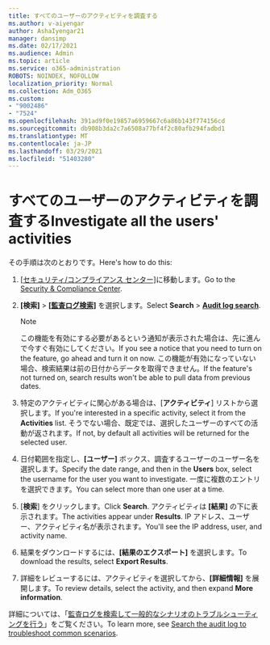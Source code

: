 ```yaml
---
title: すべてのユーザーのアクティビティを調査する
ms.author: v-aiyengar
author: AshaIyengar21
manager: dansimp
ms.date: 02/17/2021
ms.audience: Admin
ms.topic: article
ms.service: o365-administration
ROBOTS: NOINDEX, NOFOLLOW
localization_priority: Normal
ms.collection: Adm_O365
ms.custom:
- "9002486"
- "7524"
ms.openlocfilehash: 391ad9f0e19857a6959667c6a86b143f774156cd
ms.sourcegitcommit: db908b3da2c7a6508a77bf4f2c80afb294fadbd1
ms.translationtype: MT
ms.contentlocale: ja-JP
ms.lasthandoff: 03/29/2021
ms.locfileid: "51403280"
---
```

# <a name="investigate-all-the-users-activities"></a><span data-ttu-id="49b4e-102">すべてのユーザーのアクティビティを調査する</span><span class="sxs-lookup"><span data-stu-id="49b4e-102">Investigate all the users' activities</span></span>

<span data-ttu-id="49b4e-103">その手順は次のとおりです。</span><span class="sxs-lookup"><span data-stu-id="49b4e-103">Here's how to do this:</span></span>

1. <span data-ttu-id="49b4e-104">[[セキュリティ/コンプライアンス センター]](https://go.microsoft.com/fwlink/p/?linkid=2077143)に移動します。</span><span class="sxs-lookup"><span data-stu-id="49b4e-104">Go to the [Security & Compliance Center](https://go.microsoft.com/fwlink/p/?linkid=2077143).</span></span>
1. <span data-ttu-id="49b4e-105">**[検索]** > **[ [監査ログ検索]](https://go.microsoft.com/fwlink/?linkid=2103759)** を選択します。</span><span class="sxs-lookup"><span data-stu-id="49b4e-105">Select **Search** > **[Audit log search](https://go.microsoft.com/fwlink/?linkid=2103759)**.</span></span>
    > [!NOTE]
    > <span data-ttu-id="49b4e-106">この機能を有効にする必要があるという通知が表示された場合は、先に進んで今すぐ有効にしてください。</span><span class="sxs-lookup"><span data-stu-id="49b4e-106">If you see a notice that you need to turn on the feature, go ahead and turn it on now.</span></span> <span data-ttu-id="49b4e-107">この機能が有効になっていない場合、検索結果は前の日付からデータを取得できません。</span><span class="sxs-lookup"><span data-stu-id="49b4e-107">If the feature's not turned on, search results won't be able to pull data from previous dates.</span></span>

1. <span data-ttu-id="49b4e-108">特定のアクティビティに関心がある場合は、[**アクティビティ**] リストから選択します。</span><span class="sxs-lookup"><span data-stu-id="49b4e-108">If you're interested in a specific activity, select it from the **Activities** list.</span></span> <span data-ttu-id="49b4e-109">そうでない場合、既定では、選択したユーザーのすべての活動が返されます。</span><span class="sxs-lookup"><span data-stu-id="49b4e-109">If not, by default all activities will be returned for the selected user.</span></span>
1. <span data-ttu-id="49b4e-110">日付範囲を指定し、**[ユーザー]** ボックス、調査するユーザーのユーザー名を選択します。</span><span class="sxs-lookup"><span data-stu-id="49b4e-110">Specify the date range, and then in the **Users** box, select the username for the user you want to investigate.</span></span> <span data-ttu-id="49b4e-111">一度に複数のエントリを選択できます。</span><span class="sxs-lookup"><span data-stu-id="49b4e-111">You can select more than one user at a time.</span></span>
1. <span data-ttu-id="49b4e-112">[**検索**] をクリックします。</span><span class="sxs-lookup"><span data-stu-id="49b4e-112">Click **Search**.</span></span> <span data-ttu-id="49b4e-113">アクティビティは **[結果]** の下に表示されます。</span><span class="sxs-lookup"><span data-stu-id="49b4e-113">The activities appear under **Results**.</span></span> <span data-ttu-id="49b4e-114">IP アドレス、ユーザー、アクティビティ名が表示されます。</span><span class="sxs-lookup"><span data-stu-id="49b4e-114">You'll see the IP address, user, and activity name.</span></span>
1. <span data-ttu-id="49b4e-115">結果をダウンロードするには、**[結果のエクスポート]** を選択します。</span><span class="sxs-lookup"><span data-stu-id="49b4e-115">To download the results, select **Export Results**.</span></span>
1. <span data-ttu-id="49b4e-116">詳細をレビューするには、アクティビティを選択してから、**[詳細情報]** を展開します。</span><span class="sxs-lookup"><span data-stu-id="49b4e-116">To review details, select the activity, and then expand **More information**.</span></span>

<span data-ttu-id="49b4e-117">詳細については、「[監査ログを検索して一般的なシナリオのトラブルシューティングを行う](https://go.microsoft.com/fwlink/?linkid=2103944)」をご覧ください。</span><span class="sxs-lookup"><span data-stu-id="49b4e-117">To learn more, see [Search the audit log to troubleshoot common scenarios](https://go.microsoft.com/fwlink/?linkid=2103944).</span></span>